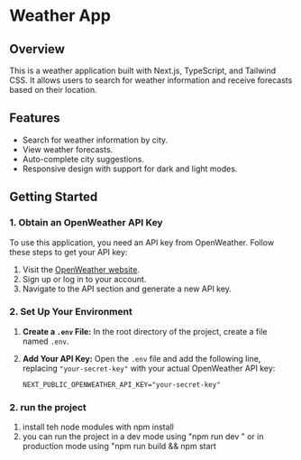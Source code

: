 # Weather App

## Overview
This is a weather application built with Next.js, TypeScript, and Tailwind CSS. It allows users to search for weather information and receive forecasts based on their location.

## Features
- Search for weather information by city.
- View weather forecasts.
- Auto-complete city suggestions.
- Responsive design with support for dark and light modes.

## Getting Started

### 1. Obtain an OpenWeather API Key
To use this application, you need an API key from OpenWeather. Follow these steps to get your API key:
1. Visit the [OpenWeather website](https://openweathermap.org/api).
2. Sign up or log in to your account.
3. Navigate to the API section and generate a new API key.

### 2. Set Up Your Environment

1. **Create a `.env` File:**
   In the root directory of the project, create a file named `.env`.

2. **Add Your API Key:**
   Open the `.env` file and add the following line, replacing `"your-secret-key"` with your actual OpenWeather API key:
   ```env
   NEXT_PUBLIC_OPENWEATHER_API_KEY="your-secret-key"

### 2. run the project

<!-- here i need you to add the instructions  -->
1. install teh node modules with npm install 
2. you can run the project in a dev mode using "npm run dev " or in production mode using "npm run build && npm start
